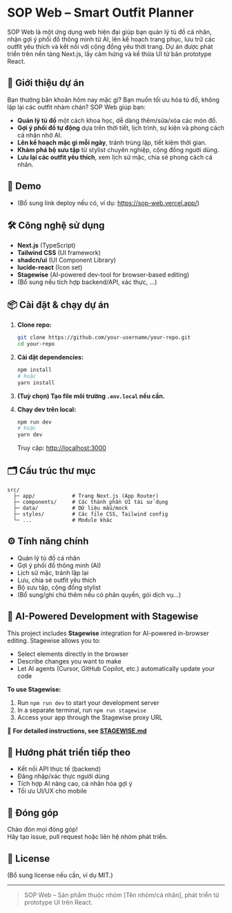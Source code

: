 # SOP Web – Smart Outfit Planner

SOP Web là một ứng dụng web hiện đại giúp bạn quản lý tủ đồ cá nhân, nhận gợi ý phối đồ thông minh từ AI, lên kế hoạch trang phục, lưu trữ các outfit yêu thích và kết nối với cộng đồng yêu thời trang. Dự án được phát triển trên nền tảng Next.js, lấy cảm hứng và kế thừa UI từ bản prototype React.

## 🌟 Giới thiệu dự án

Bạn thường băn khoăn hôm nay mặc gì? Bạn muốn tối ưu hóa tủ đồ, không lặp lại các outfit nhàm chán? SOP Web giúp bạn:
- **Quản lý tủ đồ** một cách khoa học, dễ dàng thêm/sửa/xóa các món đồ.
- **Gợi ý phối đồ tự động** dựa trên thời tiết, lịch trình, sự kiện và phong cách cá nhân nhờ AI.
- **Lên kế hoạch mặc gì mỗi ngày**, tránh trùng lặp, tiết kiệm thời gian.
- **Khám phá bộ sưu tập** từ stylist chuyên nghiệp, cộng đồng người dùng.
- **Lưu lại các outfit yêu thích**, xem lịch sử mặc, chia sẻ phong cách cá nhân.

## 🚀 Demo

- (Bổ sung link deploy nếu có, ví dụ: https://sop-web.vercel.app/)

## 🛠️ Công nghệ sử dụng

- **Next.js** (TypeScript)
- **Tailwind CSS** (UI framework)
- **shadcn/ui** (UI Component Library)
- **lucide-react** (Icon set)
- **Stagewise** (AI-powered dev-tool for browser-based editing)
- (Bổ sung nếu tích hợp backend/API, xác thực, ...)

## 📦 Cài đặt & chạy dự án

1. **Clone repo:**
   ```bash
   git clone https://github.com/your-username/your-repo.git
   cd your-repo
   ```

2. **Cài đặt dependencies:**
   ```bash
   npm install
   # hoặc
   yarn install
   ```

3. **(Tuỳ chọn) Tạo file môi trường `.env.local` nếu cần.**

4. **Chạy dev trên local:**
   ```bash
   npm run dev
   # hoặc
   yarn dev
   ```
   Truy cập: [http://localhost:3000](http://localhost:3000)

## 🗂️ Cấu trúc thư mục

```
src/
  ├─ app/            # Trang Next.js (App Router)
  ├─ components/     # Các thành phần UI tái sử dụng
  ├─ data/           # Dữ liệu mẫu/mock
  ├─ styles/         # Các file CSS, Tailwind config
  └─ ...             # Module khác
```

## ⚙️ Tính năng chính

- Quản lý tủ đồ cá nhân
- Gợi ý phối đồ thông minh (AI)
- Lịch sử mặc, tránh lặp lại
- Lưu, chia sẻ outfit yêu thích
- Bộ sưu tập, cộng đồng stylist
- (Bổ sung/ghi chú thêm nếu có phân quyền, gói dịch vụ...)

## 🤖 AI-Powered Development with Stagewise

This project includes **Stagewise** integration for AI-powered in-browser editing. Stagewise allows you to:
- Select elements directly in the browser
- Describe changes you want to make
- Let AI agents (Cursor, GitHub Copilot, etc.) automatically update your code

**To use Stagewise:**
1. Run `npm run dev` to start your development server
2. In a separate terminal, run `npm run stagewise`
3. Access your app through the Stagewise proxy URL

📖 **For detailed instructions, see [STAGEWISE.md](./STAGEWISE.md)**

## 🚩 Hướng phát triển tiếp theo

- Kết nối API thực tế (backend)
- Đăng nhập/xác thực người dùng
- Tích hợp AI nâng cao, cá nhân hóa gợi ý
- Tối ưu UI/UX cho mobile

## 🤝 Đóng góp

Chào đón mọi đóng góp!  
Hãy tạo issue, pull request hoặc liên hệ nhóm phát triển.

## 📄 License

(Bổ sung license nếu cần, ví dụ MIT.)

---

> SOP Web – Sản phẩm thuộc nhóm [Tên nhóm/cá nhân], phát triển từ prototype UI trên React.